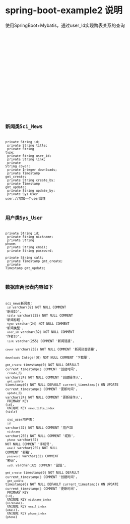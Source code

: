 # spring-boot-example2 说明
使用SpringBoot+Mybatis，通过user_Id实现跨表关系的查询<br>
<code>
    <!--关系映射设置-->
    <resultMap id="map01" type="com.spring.boot.example.springbootmybatis.dao.Sci_News">
        <id property="id" column="id"/>
        <result property="title" column="title"/>
        <result property="type" column="type"/>
        <result property="user_id" column="user_id"/>
        <result property="link" column="cover"/>
        <result property="downloads" column="downloads"/>
        <result property="gmt_create" column="gmt_create"/>
        <result property="create_by" column="create_by"/>
        <result property="gmt_update" column="gmt_update"/>
        <result property="update_by" column="update_by"/>
        <association property="user" javaType="com.spring.boot.example.springbootmybatis.dao.Sys_User">
            <id property="id" column="id"/>
            <result property="nickname" column="nickname"/>
            <result property="email" column="email"/>
            <result property="phone" column="phone"/>
        </association>
    </resultMap>
<code>
## 新闻类Sci_News
private String id;<br>
private String title;<br>
private String type;<br>
private String user_id;<br>
private String link;<br>
private String cover;<br>
private Integer downloads;<br>
private Timestamp gmt_create;<br>
private String create_by;<br>
private Timestamp gmt_update;<br>
private String update_by;<br>
private Sys_User user;//增加一个user属性<br>
## 用户类Sys_User
private String id;<br>
private String nickname;<br>
private String phone;<br>
private String email;<br>
private String password;<br>
private String salt;<br>
private Timestamp gmt_create;<br>
private Timestamp gmt_update;<br>
## 数据库两张表内容如下
sci_news新闻表：<br>
  `id` varchar(32) NOT NULL  COMMENT '新闻ID',<br>
  `title` varchar(255) NOT NULL  COMMENT '新闻标题',<br>
  `type` varchar(24) NOT NULL  COMMENT '新闻类型',<br>
  `user_id` varchar(32) NOT NULL  COMMENT '作者ID',<br>
  `link` varchar(255) COMMENT '新闻链接',<br>
  `cover` varchar(255) NOT NULL  COMMENT '新闻封面链接',<br>
  `downloads` Integer(0) NOT NULL  COMMENT '下载量',<br>
  `gmt_create` timestamp(0) NOT NULL  DEFAULT current_timestamp() COMMENT '创建时间',<br>
  `create_by` varchar(24) NOT NULL  COMMENT '创建操作人',<br>
  `gmt_update` timestamp(0) NOT NULL  DEFAULT current_timestamp() ON UPDATE current_timestamp() COMMENT '更新时间',<br>
  `update_by` varchar(24) NOT NULL  COMMENT '更新操作人',<br>
  PRIMARY KEY (`id`), <br>
  UNIQUE KEY `news_title_index` (`title`)<br>
<br>
sys_user用户表：<br>
`id` varchar(32) NOT NULL  COMMENT '用户ID<br>
`nickname` varchar(255) NOT NULL  COMMENT '昵称',<br>
`phone` varchar(32) NOT NULL  COMMENT '手机号',<br>
`email` varchar(255) NOT NULL  COMMENT '邮箱',<br>
`password` varchar(32) COMMENT '密码',<br>
`salt` varchar(32) COMMENT '盐值',<br>
`gmt_create` timestamp(0) NOT NULL  DEFAULT current_timestamp() COMMENT '创建时间',<br>
`gmt_update` timestamp(0) NOT NULL  DEFAULT current_timestamp() ON UPDATE current_timestamp() COMMENT '更新时间',<br>
PRIMARY KEY (`id`), <br>
UNIQUE KEY `nickname_index` (`nickname`),<br>
UNIQUE KEY `email_index` (`email`),<br>
UNIQUE KEY `phone_index` (`phone`)<br>
